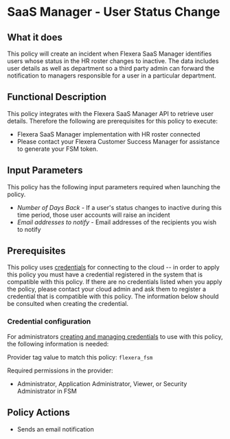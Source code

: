 # SaaS Manager - User Status Change

## What it does

This policy will create an incident when Flexera SaaS Manager identifies users whose status in the HR roster changes to inactive. The data includes user details as well as department so a third party admin can forward the notification to managers responsible for a user in a particular department.

## Functional Description

This policy integrates with the Flexera SaaS Manager API to retrieve user details. Therefore the following are prerequisites for this policy to execute:

- Flexera SaaS Manager implementation with HR roster connected
- Please contact your Flexera Customer Success Manager for assistance to generate your FSM token.

## Input Parameters

This policy has the following input parameters required when launching the policy.

- *Number of Days Back* - If a user's status changes to inactive during this time period, those user accounts will raise an incident
- *Email addresses to notify* - Email addresses of the recipients you wish to notify

## Prerequisites

This policy uses [credentials](https://docs.rightscale.com/policies/users/guides/credential_management.html) for connecting to the cloud -- in order to apply this policy you must have a credential registered in the system that is compatible with this policy. If there are no credentials listed when you apply the policy, please contact your cloud admin and ask them to register a credential that is compatible with this policy. The information below should be consulted when creating the credential.

### Credential configuration

For administrators [creating and managing credentials](https://docs.rightscale.com/policies/users/guides/credential_management.html) to use with this policy, the following information is needed:

Provider tag value to match this policy: `flexera_fsm`

Required permissions in the provider:

- Administrator, Application Administrator, Viewer, or Security Administrator in FSM

## Policy Actions

- Sends an email notification

